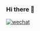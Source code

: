 ### Hi there 👋
[![wechat](https://merico-build.s3-us-west-2.amazonaws.com/badges/contribution_userId_85_2020-12-16_rand0.25965269707140104.png)](https://merico.build/badges/assertion/1182])
